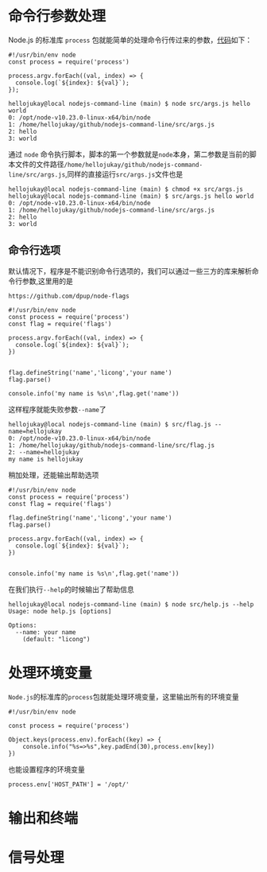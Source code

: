 # 命令行参数处理
Node.js 的标准库 `process` 包就能简单的处理命令行传过来的参数，[代码](../src/args.js)如下：
```
#!/usr/bin/env node
const process = require('process')

process.argv.forEach((val, index) => {
  console.log(`${index}: ${val}`);
});
```
```
hellojukay@local nodejs-command-line (main) $ node src/args.js hello world
0: /opt/node-v10.23.0-linux-x64/bin/node
1: /home/hellojukay/github/nodejs-command-line/src/args.js
2: hello
3: world
```
通过 `node` 命令执行脚本，脚本的第一个参数就是`node`本身，第二参数是当前的脚本文件的文件路径`/home/hellojukay/github/nodejs-command-line/src/args.js`,同样的直接运行`src/args.js`文件也是
```
hellojukay@local nodejs-command-line (main) $ chmod +x src/args.js
hellojukay@local nodejs-command-line (main) $ src/args.js hello world
0: /opt/node-v10.23.0-linux-x64/bin/node
1: /home/hellojukay/github/nodejs-command-line/src/args.js
2: hello
3: world
```
## 命令行选项
默认情况下，程序是不能识别命令行选项的，我们可以通过一些三方的库来解析命令行参数,这里用的是
```
https://github.com/dpup/node-flags
```
```
#!/usr/bin/env node
const process = require('process')
const flag = require('flags')

process.argv.forEach((val, index) => {
  console.log(`${index}: ${val}`);
})


flag.defineString('name','licong','your name')
flag.parse()

console.info('my name is %s\n',flag.get('name'))
```
这样程序就能失败参数`--name`了
```
hellojukay@local nodejs-command-line (main) $ src/flag.js --name=hellojukay
0: /opt/node-v10.23.0-linux-x64/bin/node
1: /home/hellojukay/github/nodejs-command-line/src/flag.js
2: --name=hellojukay
my name is hellojukay
```
稍加处理，还能输出帮助选项
```
#!/usr/bin/env node
const process = require('process')
const flag = require('flags')

flag.defineString('name','licong','your name')
flag.parse()

process.argv.forEach((val, index) => {
  console.log(`${index}: ${val}`);
})


console.info('my name is %s\n',flag.get('name'))
```
在我们执行`--help`的时候输出了帮助信息
```
hellojukay@local nodejs-command-line (main) $ node src/help.js --help
Usage: node help.js [options]

Options:
  --name: your name
    (default: "licong")
```
# 处理环境变量
`Node.js`的标准库的`process`包就能处理环境变量，这里输出所有的环境变量
```
#!/usr/bin/env node

const process = require('process')

Object.keys(process.env).forEach((key) => {
    console.info("%s=>%s",key.padEnd(30),process.env[key])
})
```
也能设置程序的环境变量
```
process.env['HOST_PATH'] = '/opt/'
```

# 输出和终端

# 信号处理
